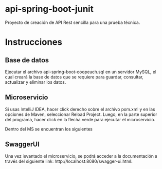 # api-spring-boot-junit

Proyecto de creación de API Rest sencilla para una prueba técnica.

# Instrucciones

## Base de datos

Ejecutar el archivo api-spring-boot-coopeuch.sql en un servidor MySQL, el cual creará la base de datos que se requiere para guardar, consultar, actualizar y eliminar los datos.

## Microservicio

Si usas IntelliJ IDEA, hacer click derecho sobre el archivo pom.xml y en las opciones de Maven, seleccionar Reload Project. Luego, en la parte superior del programa, hacer click en la flecha verde para ejecutar el microservicio.

Dentro del MS se encuentran los siguientes 

## SwaggerUI

Una vez levantado el microservicio, se podrá acceder a la documentación a través del siguiente link: http://localhost:8080/swagger-ui.html.
